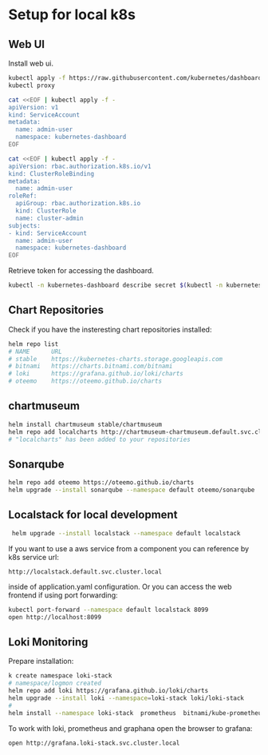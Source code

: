 # Setup for local k8s  

## Web UI  

Install web ui.  

```bash
kubectl apply -f https://raw.githubusercontent.com/kubernetes/dashboard/v2.0.0/aio/deploy/recommended.yaml
kubectl proxy
```

```bash
cat <<EOF | kubectl apply -f -
apiVersion: v1
kind: ServiceAccount
metadata:
  name: admin-user
  namespace: kubernetes-dashboard
EOF
```

```bash
cat <<EOF | kubectl apply -f -
apiVersion: rbac.authorization.k8s.io/v1
kind: ClusterRoleBinding
metadata:
  name: admin-user
roleRef:
  apiGroup: rbac.authorization.k8s.io
  kind: ClusterRole
  name: cluster-admin
subjects:
- kind: ServiceAccount
  name: admin-user
  namespace: kubernetes-dashboard
EOF
```

Retrieve token for accessing the dashboard.

```bash
kubectl -n kubernetes-dashboard describe secret $(kubectl -n kubernetes-dashboard get secret | grep admin-user | awk '{print $1}')
```

## Chart Repositories  

Check if you have the insteresting chart repositories installed:  

```bash
helm repo list
# NAME   	URL
# stable 	https://kubernetes-charts.storage.googleapis.com
# bitnami	https://charts.bitnami.com/bitnami
# loki   	https://grafana.github.io/loki/charts
# oteemo 	https://oteemo.github.io/charts
```

## chartmuseum  

```bash
helm install chartmuseum stable/chartmuseum
helm repo add localcharts http://chartmuseum-chartmuseum.default.svc.cluster.local:8080
# "localcharts" has been added to your repositories
```

## Sonarqube  

```bash
helm repo add oteemo https://oteemo.github.io/charts
helm upgrade --install sonarqube --namespace default oteemo/sonarqube
```

## Localstack for local development  

```bash
 helm upgrade --install localstack --namespace default localstack
 ```

 If you want to use a aws service from a component you can reference by k8s service url:

 ```text
 http://localstack.default.svc.cluster.local
 ```

 inside of application.yaml configuration. Or you can access the web frontend if using port forwarding:

 ```bash
 kubectl port-forward --namespace default localstack 8099
 open http://localhost:8099
 ```
 
 ## Loki Monitoring  

 Prepare installation:

```bash
k create namespace loki-stack
# namespace/logmon created
helm repo add loki https://grafana.github.io/loki/charts
helm upgrade --install loki --namespace=loki-stack loki/loki-stack
#
helm install --namespace loki-stack  prometheus  bitnami/kube-prometheus
```

To work with loki, prometheus and graphana open the browser to grafana:

```bash
open http://grafana.loki-stack.svc.cluster.local
```
